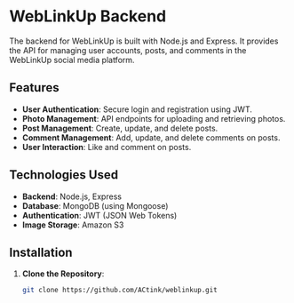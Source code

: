 # WebLinkUp Backend

The backend for WebLinkUp is built with Node.js and Express. It provides the API for managing user accounts, posts, and comments in the WebLinkUp social media platform.

## Features

- **User Authentication**: Secure login and registration using JWT.
- **Photo Management**: API endpoints for uploading and retrieving photos.
- **Post Management**: Create, update, and delete posts.
- **Comment Management**: Add, update, and delete comments on posts.
- **User Interaction**: Like and comment on posts.

## Technologies Used

- **Backend**: Node.js, Express
- **Database**: MongoDB (using Mongoose)
- **Authentication**: JWT (JSON Web Tokens)
- **Image Storage**: Amazon S3

## Installation

1. **Clone the Repository**:
   ```sh
   git clone https://github.com/ACtink/weblinkup.git
